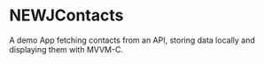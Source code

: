 # NEWJContacts
A demo App fetching contacts from an API, storing data locally and displaying them with MVVM-C.



